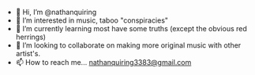 - 👋 Hi, I’m @nathanquiring
- 👀 I’m interested in music, taboo "conspiracies" 
- 🌱 I’m currently learning most have some truths (except the obvious red herrings) 
- 💞️ I’m looking to collaborate on making more original music with other artist's. 
- 📫 How to reach me... 
nathanquiring3383@gmail.com

<!---
nathanquiring/nathanquiring is a ✨ special ✨ repository because its `README.md` (this file) appears on your GitHub profile.
You can click the Preview link to take a look at your changes.
--->
